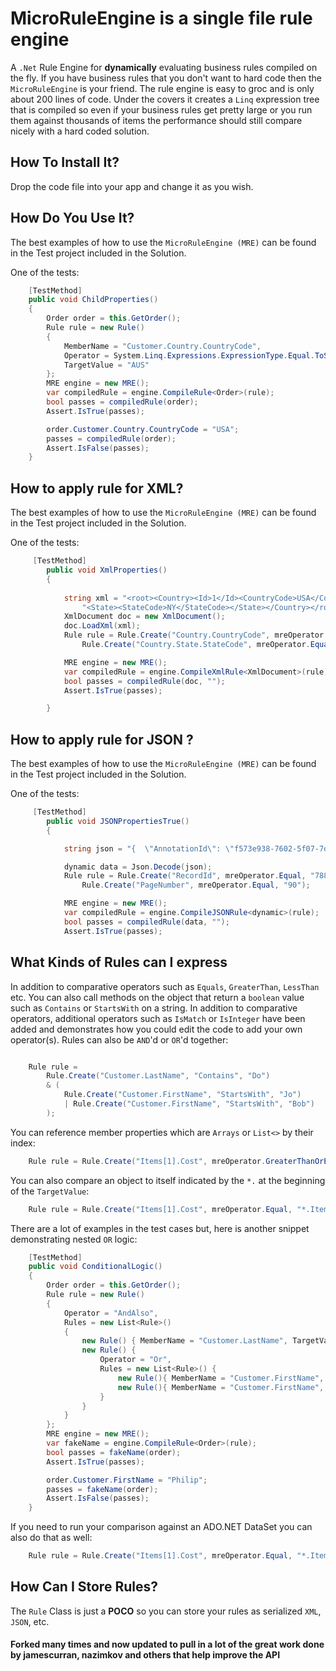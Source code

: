 MicroRuleEngine is a single file rule engine
============================================

A `.Net` Rule Engine for **dynamically** evaluating business rules compiled on the fly.  If you have business rules that you don't want to hard code then the `MicroRuleEngine` is your friend.   The rule engine is easy to groc and is only about 200 lines of code.  Under the covers it creates a `Linq` expression tree that is compiled so even if your business rules get pretty large or you run them against thousands of items the performance should still compare nicely with a hard coded solution.

How To Install It?
------------------
Drop the code file into your app and change it as you wish.

How Do You Use It?
------------------
The best examples of how to use the `MicroRuleEngine (MRE)` can be found in the Test project included in the Solution.

One of the tests:
```csharp
	[TestMethod]
	public void ChildProperties()
	{
		Order order = this.GetOrder();
		Rule rule = new Rule()
		{
			MemberName = "Customer.Country.CountryCode",
			Operator = System.Linq.Expressions.ExpressionType.Equal.ToString("g"),
			TargetValue = "AUS"
		};
		MRE engine = new MRE();
		var compiledRule = engine.CompileRule<Order>(rule);
		bool passes = compiledRule(order);
		Assert.IsTrue(passes);

		order.Customer.Country.CountryCode = "USA";
		passes = compiledRule(order);
		Assert.IsFalse(passes);
	}
```

How to apply rule for XML?
------------------
The best examples of how to use the `MicroRuleEngine (MRE)` can be found in the Test project included in the Solution.

One of the tests:
```csharp
	 [TestMethod]
        public void XmlProperties()
        {
           
            string xml = "<root><Country><Id>1</Id><CountryCode>USA</CountryCode>" +
                "<State><StateCode>NY</StateCode></State></Country></root>";
            XmlDocument doc = new XmlDocument();
            doc.LoadXml(xml);
            Rule rule = Rule.Create("Country.CountryCode", mreOperator.Equal, "USA") &
                Rule.Create("Country.State.StateCode", mreOperator.Equal, "NY");

            MRE engine = new MRE();
            var compiledRule = engine.CompileXmlRule<XmlDocument>(rule);
            bool passes = compiledRule(doc, "");
            Assert.IsTrue(passes);

        }
```

How to apply rule for JSON ?
------------------
The best examples of how to use the `MicroRuleEngine (MRE)` can be found in the Test project included in the Solution.

One of the tests:
```csharp
	 [TestMethod]
        public void JSONPropertiesTrue()
        {

            string json = "{  \"AnnotationId\": \"f573e938-7602-5f07-7d64-f92c162199ff\",\"RecordId\": \"788\",\"PageNumber\": \"90\",  \"ParentId\": \"fdc732ee-4e8d-c930-2d85-14933013998a\"}";

            dynamic data = Json.Decode(json);
            Rule rule = Rule.Create("RecordId", mreOperator.Equal, "788") &
                Rule.Create("PageNumber", mreOperator.Equal, "90");

            MRE engine = new MRE();
            var compiledRule = engine.CompileJSONRule<dynamic>(rule);
            bool passes = compiledRule(data, "");
            Assert.IsTrue(passes);

```

What Kinds of Rules can I express
--------------------------------
In addition to comparative operators such as `Equals`, `GreaterThan`, `LessThan` etc.   You can also call methods on the object that return a `boolean` value such as `Contains` or `StartsWith` on a string. In addition to comparative operators, additional operators such as `IsMatch` or `IsInteger` have been added and demonstrates how you could edit the code to add your own operator(s). Rules can also be `AND`'d or `OR`'d together:
```csharp

	Rule rule =
		Rule.Create("Customer.LastName", "Contains", "Do")
		& (
			Rule.Create("Customer.FirstName", "StartsWith", "Jo")
			| Rule.Create("Customer.FirstName", "StartsWith", "Bob")
		);
```

You can reference member properties which are `Arrays` or `List<>` by their index:
```csharp
	Rule rule = Rule.Create("Items[1].Cost", mreOperator.GreaterThanOrEqual, "5.25");
```

You can also compare an object to itself indicated by the `*.` at the beginning of the `TargetValue`:
```csharp
	Rule rule = Rule.Create("Items[1].Cost", mreOperator.Equal, "*.Items[0].Cost");
```

There are a lot of examples in the test cases but, here is another snippet demonstrating nested `OR` logic:
```csharp
	[TestMethod]
	public void ConditionalLogic()
	{
		Order order = this.GetOrder();
		Rule rule = new Rule()
		{
			Operator = "AndAlso",
			Rules = new List<Rule>()
			{
				new Rule() { MemberName = "Customer.LastName", TargetValue = "Doe", Operator = "Equal"},
				new Rule() { 
					Operator = "Or",
					Rules = new List<Rule>() {
						new Rule(){ MemberName = "Customer.FirstName", TargetValue = "John", Operator = "Equal"},
						new Rule(){ MemberName = "Customer.FirstName", TargetValue = "Judy", Operator = "Equal"}
					}
				}
			}
		};
		MRE engine = new MRE();
		var fakeName = engine.CompileRule<Order>(rule);
		bool passes = fakeName(order);
		Assert.IsTrue(passes);

		order.Customer.FirstName = "Philip";
		passes = fakeName(order);
		Assert.IsFalse(passes);
	}

```

If you need to run your comparison against an ADO.NET DataSet you can also do that as well:
```csharp
	Rule rule = Rule.Create("Items[1].Cost", mreOperator.Equal, "*.Items[0].Cost");
```

How Can I Store Rules?
---------------------
The `Rule` Class is just a **POCO** so you can store your rules as serialized `XML`, `JSON`, etc.

#### Forked many times and now updated to pull in a lot of the great work done by jamescurran, nazimkov and others that help improve the API
